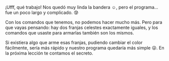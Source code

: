 ¡Ufff, qué trabajo! Nos quedó muy linda la bandera :relaxed:, pero el programa… fue un poco largo y complicado. :cold_sweat:

Con los comandos que tenemos, no podemos hacer mucho más. Pero para que vayas pensando: hay dos franjas celestes exactamente iguales, y los comandos que usaste para armarlas también son los mismos. 

Si existiera algo que arme esas franjas, pudiendo cambiar el color fácilmente, sería más rápido y nuestro programa quedaría más simple :stuck_out_tongue_winking_eye:. En la próxima lección te contamos el secreto.
